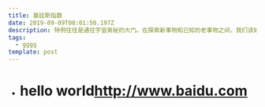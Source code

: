 ```yaml
---
title: 基廷斯指数
date: 2019-09-09T08:01:50.197Z
description: 特例往往是通往宇宙奥秘的大门。在探索新事物和已知的老事物之间，我们该如何做出抉择。vvv
tags:
  - gggg
template: post
---
```

* # hello world<http://www.baidu.com>
  ![]()
